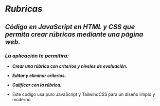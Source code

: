 # **_Rubricas_**

## **_Código en JavaScript en HTML y CSS que permita crear rúbricas mediante una página web._**

### **_La aplicación te permitirá:_**

- **_Crear una rúbrica con criterios y niveles de evaluación._**
  
- **_Editar y eliminar criterios._**

- **_Calificar con la rúbrica._**
  
- Este código usa puro JavaScript y TailwindCSS para un diseño limpio y moderno.
